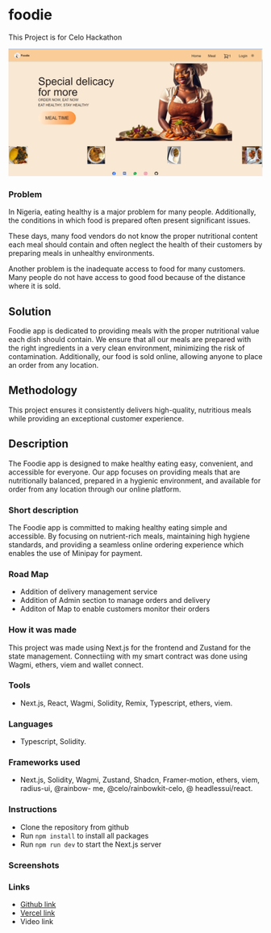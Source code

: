# foodie
This Project is for Celo Hackathon

![img](./public/home.png)

### Problem

In Nigeria, eating healthy is a major problem for many people. Additionally, the conditions in which food is prepared often present significant issues.

These days, many food vendors do not know the proper nutritional content each meal should contain and often neglect the health of their customers by preparing meals in unhealthy environments. 

Another problem is the inadequate access to food for many customers. Many people do not have access to good food because of the distance where it is sold.


## Solution

Foodie app is dedicated to providing meals with the proper nutritional value each dish should contain. We ensure that all our meals are prepared with the right ingredients in a very clean environment, minimizing the risk of contamination. Additionally, our food is sold online, allowing anyone to place an order from any location. 

## Methodology

This project ensures it consistently delivers high-quality, nutritious meals while providing an exceptional customer experience.


## Description

The Foodie app is designed to make healthy eating easy, convenient, and accessible for everyone. Our app focuses on providing meals that are nutritionally balanced, prepared in a hygienic environment, and available for order from any location through our online platform.

### Short description

The Foodie app is committed to making healthy eating simple and accessible. By focusing on nutrient-rich meals, maintaining high hygiene standards, and providing a seamless online ordering experience which enables the use of Minipay for payment. 

### Road Map
- Addition of delivery management service
- Addition of Admin section to manage orders and delivery
- Additon of Map to enable customers monitor their orders


### How it was made

This project was made using Next.js for the frontend and Zustand for the state management. Connectiing with my smart contract was done using Wagmi, ethers, viem and wallet connect.


### Tools

- Next.js, React, Wagmi, Solidity, Remix, Typescript, ethers, viem.

### Languages

- Typescript, Solidity.

### Frameworks used

- Next.js, Solidity, Wagmi, Zustand, Shadcn, Framer-motion, ethers, viem, radius-ui, @rainbow- me, @celo/rainbowkit-celo, @ headlessui/react.

### Instructions

- Clone the repository from github
- Run `npm install` to install all packages
- Run `npm run dev` to start the Next.js server
 
### Screenshots

### Links

- [Github link](https://github.com/Preciousnnebuogor/foodie)
- [Vercel link](https://foodie-ashen-phi.vercel.app/)
- Video link




